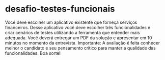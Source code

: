 # desafio-testes-funcionais

Você deve escolher um aplicativo existente que forneça serviços financeiros.
Desse aplicativo você deve escolher três funcionalidades e criar cenários de
testes utilizando a ferramenta que entender mais adequada.
Você deverá entregar um PDF da solução e apresentar em 10 minutos no
momento da entrevista.
Importante: A avaliação é feita conhecer melhor o candidato e seu pensamento
crítico para manter a qualidade das funcionalidades.
Boa sorte!
